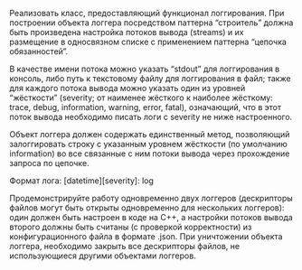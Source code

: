 Реализовать класс, предоставляющий функционал логгирования.
При построении объекта логгера посредством паттерна “строитель”
должна быть произведена настройка потоков вывода (streams) и их
размещение в односвязном списке с применением паттерна “цепочка
обязанностей”. 

В качестве имени потока можно указать “stdout” для
логгирования в консоль, либо путь к текстовому файлу для
логгирования в файл; также для каждого потока вывода можно
указать один из уровней “жёсткости” (severity; от наименее жёсткого
к наиболее жёсткому: trace, debug, information, warning, error, fatal),
означающий, что в этот поток вывода необходимо писать логи с
severity не ниже настроенного. 

Объект логгера должен содержать
единственный метод, позволяющий залоггировать строку с
указанным уровнем жёсткости (по умолчанию information) во все
связанные с ним потоки вывода через прохождение запроса по
цепочке. 

Формат лога:
[datetime][severity]: log

Продемонстрируйте работу одновременно двух логгеров
(дескрипторы файлов могут быть открыты одновременно для
нескольких логгеров): один должен быть настроен в коде на C++, а
настройки потоков вывода второго должны быть считаны (с
проверкой корректности) из конфигурационного файла в формате
.json. При уничтожении объекта логгера, необходимо закрыть все
дескрипторы файлов, не использующиеся другими объектами
логгеров.
